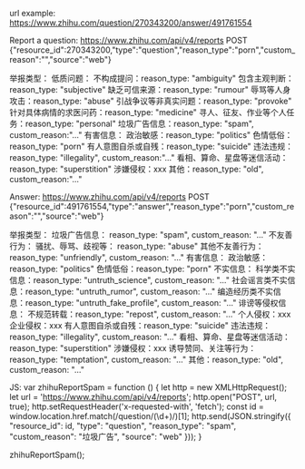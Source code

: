 ﻿url example: https://www.zhihu.com/question/270343200/answer/491761554

Report a question:
https://www.zhihu.com/api/v4/reports  POST
{"resource_id":270343200,"type":"question","reason_type":"porn","custom_reason":"","source":"web"}

举报类型：
低质问题：
	不构成提问：reason_type: "ambiguity"
	包含主观判断：reason_type: "subjective"
	缺乏可信来源：reason_type: "rumour"
	辱骂等人身攻击：reason_type: "abuse"
	引战争议等非真实问题：reason_type: "provoke"
	针对具体病情的求医问药：reason_type: "medicine"
	寻人、征友、作业等个人任务：reason_type: "personal"
垃圾广告信息：reason_type: "spam", custom_reason:"..."
有害信息：
	政治敏感：reason_type: "politics"
	色情低俗：reason_type: "porn"
	有人意图自杀或自残：reason_type: "suicide"
	违法违规：reason_type: "illegality", custom_reason:"..."
	看相、算命、星盘等迷信活动：reason_type: "superstition"
涉嫌侵权：xxx
其他：reason_type: "old", custom_reason:"..."
	
Answer:
https://www.zhihu.com/api/v4/reports  POST
{"resource_id":491761554,"type":"answer","reason_type":"porn","custom_reason":"","source":"web"}

举报类型：
垃圾广告信息： reason_type: "spam", custom_reason: "..."
不友善行为：
	骚扰、辱骂、歧视等： reason_type: "abuse"
	其他不友善行为： reason_type: "unfriendly", custom_reason: "..."
有害信息：
	政治敏感：reason_type: "politics"
	色情低俗：reason_type: "porn"
	不实信息：
		科学类不实信息：reason_type: "untruth_science", custom_reason: "..."
		社会谣言类不实信息：reason_type: "untruth_rumor", custom_reason: "..."
		编造经历类不实信息：reason_type: "untruth_fake_profile", custom_reason: "..."
		诽谤等侵权信息：
			不规范转载：reason_type: "repost", custom_reason: "..."
			个人侵权：xxx
			企业侵权：xxx
	有人意图自杀或自残：reason_type: "suicide"
	违法违规：reason_type: "illegality", custom_reason: "..."
	看相、算命、星盘等迷信活动：reason_type: "superstition"
涉嫌侵权：xxx
诱导赞同、关注等行为：reason_type: "temptation", custom_reason: "..."
其他：reason_type: "old", custom_reason: "..."
		
		
JS:
var zhihuReportSpam = function () {
    let http = new XMLHttpRequest();
    let url = 'https://www.zhihu.com/api/v4/reports';
    http.open("POST", url, true);
    http.setRequestHeader('x-requested-with', 'fetch');
    const id = window.location.href.match(/question\/(\d+)/)[1];
    http.send(JSON.stringify({
        "resource_id": id,
        "type": "question",
        "reason_type": "spam",
        "custom_reason": "垃圾广告",
        "source": "web"
    }));
}

zhihuReportSpam();